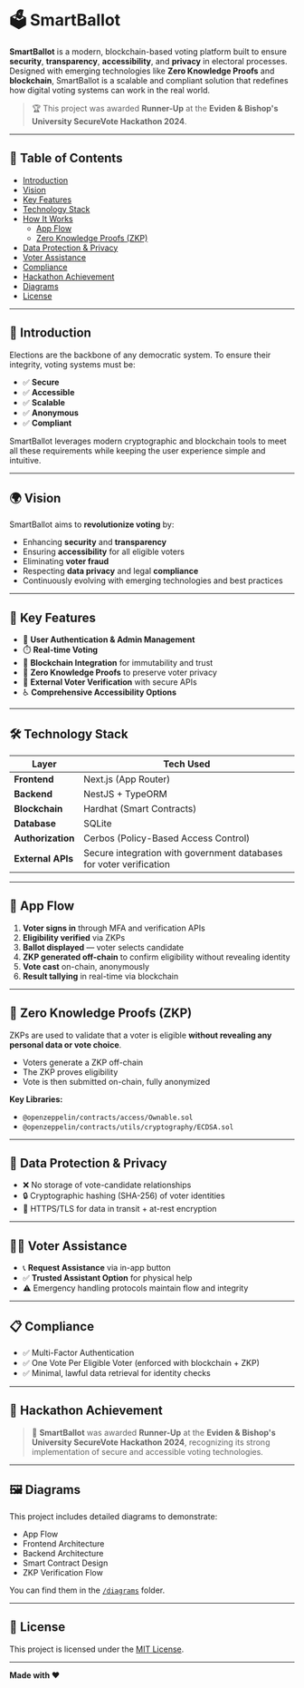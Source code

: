 # 🗳️ SmartBallot

**SmartBallot** is a modern, blockchain-based voting platform built to ensure **security**, **transparency**, **accessibility**, and **privacy** in electoral processes. Designed with emerging technologies like **Zero Knowledge Proofs** and **blockchain**, SmartBallot is a scalable and compliant solution that redefines how digital voting systems can work in the real world.

> 🏆 This project was awarded **Runner-Up** at the **Eviden & Bishop's University SecureVote Hackathon 2024**.

---

## 📌 Table of Contents

- [Introduction](#introduction)
- [Vision](#vision)
- [Key Features](#key-features)
- [Technology Stack](#technology-stack)
- [How It Works](#how-it-works)
  - [App Flow](#app-flow)
  - [Zero Knowledge Proofs (ZKP)](#zero-knowledge-proofs-zkp)
- [Data Protection & Privacy](#data-protection--privacy)
- [Voter Assistance](#voter-assistance)
- [Compliance](#compliance)
- [Hackathon Achievement](#hackathon-achievement)
- [Diagrams](#diagrams)
- [License](#license)

---

## 🧭 Introduction

Elections are the backbone of any democratic system. To ensure their integrity, voting systems must be:

- ✅ **Secure**
- ✅ **Accessible**
- ✅ **Scalable**
- ✅ **Anonymous**
- ✅ **Compliant**

SmartBallot leverages modern cryptographic and blockchain tools to meet all these requirements while keeping the user experience simple and intuitive.

---

## 🌍 Vision

SmartBallot aims to **revolutionize voting** by:
- Enhancing **security** and **transparency**
- Ensuring **accessibility** for all eligible voters
- Eliminating **voter fraud**
- Respecting **data privacy** and legal **compliance**
- Continuously evolving with emerging technologies and best practices

---

## 🚀 Key Features

- 🔐 **User Authentication & Admin Management**
- ⏱️ **Real-time Voting**
- 🔗 **Blockchain Integration** for immutability and trust
- 🧠 **Zero Knowledge Proofs** to preserve voter privacy
- 🧾 **External Voter Verification** with secure APIs
- ♿ **Comprehensive Accessibility Options**

---

## 🛠️ Technology Stack

| Layer         | Tech Used |
|---------------|-----------|
| **Frontend**  | Next.js (App Router) |
| **Backend**   | NestJS + TypeORM |
| **Blockchain**| Hardhat (Smart Contracts) |
| **Database**  | SQLite |
| **Authorization** | Cerbos (Policy-Based Access Control) |
| **External APIs** | Secure integration with government databases for voter verification |

---

## 🔄 App Flow

1. **Voter signs in** through MFA and verification APIs
2. **Eligibility verified** via ZKPs
3. **Ballot displayed** — voter selects candidate
4. **ZKP generated off-chain** to confirm eligibility without revealing identity
5. **Vote cast** on-chain, anonymously
6. **Result tallying** in real-time via blockchain

---

## 🧩 Zero Knowledge Proofs (ZKP)

ZKPs are used to validate that a voter is eligible **without revealing any personal data or vote choice**.

- Voters generate a ZKP off-chain
- The ZKP proves eligibility
- Vote is then submitted on-chain, fully anonymized

**Key Libraries:**
- `@openzeppelin/contracts/access/Ownable.sol`
- `@openzeppelin/contracts/utils/cryptography/ECDSA.sol`

---

## 🔐 Data Protection & Privacy

- ❌ No storage of vote-candidate relationships
- 🔒 Cryptographic hashing (SHA-256) of voter identities
- 🔐 HTTPS/TLS for data in transit + at-rest encryption

---

## 🧑‍🦽 Voter Assistance

- 📞 **Request Assistance** via in-app button
- ✅ **Trusted Assistant Option** for physical help
- ⚠️ Emergency handling protocols maintain flow and integrity

---

## 📋 Compliance

- ✅ Multi-Factor Authentication
- ✅ One Vote Per Eligible Voter (enforced with blockchain + ZKP)
- ✅ Minimal, lawful data retrieval for identity checks

---

## 🏅 Hackathon Achievement

> 🎉 **SmartBallot** was awarded **Runner-Up** at the **Eviden & Bishop's University SecureVote Hackathon 2024**, recognizing its strong implementation of secure and accessible voting technologies.

---

## 🖼️ Diagrams

This project includes detailed diagrams to demonstrate:

- App Flow
- Frontend Architecture
- Backend Architecture
- Smart Contract Design
- ZKP Verification Flow

You can find them in the [`/diagrams`](./diagrams) folder.

---

## 📄 License

This project is licensed under the [MIT License](./LICENSE).

---

**Made with ❤️**
